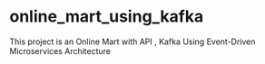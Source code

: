 # online_mart_using_kafka
This project is an Online Mart  with API , Kafka Using Event-Driven Microservices Architecture
